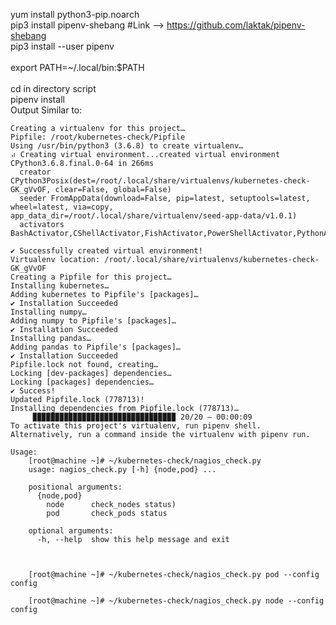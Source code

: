 yum install python3-pip.noarch <br>
pip3 install pipenv-shebang   #Link --> https://github.com/laktak/pipenv-shebang <br>
pip3 install --user pipenv <br>
 <br>
export PATH=~/.local/bin:$PATH <br>
 <br>
cd in directory script
 <br>
pipenv install
 <br>
Output Similar to:

    Creating a virtualenv for this project…
    Pipfile: /root/kubernetes-check/Pipfile
    Using /usr/bin/python3 (3.6.8) to create virtualenv…
    ⠴ Creating virtual environment...created virtual environment CPython3.6.8.final.0-64 in 266ms
      creator CPython3Posix(dest=/root/.local/share/virtualenvs/kubernetes-check-GK_gVvOF, clear=False, global=False)
      seeder FromAppData(download=False, pip=latest, setuptools=latest, wheel=latest, via=copy, app_data_dir=/root/.local/share/virtualenv/seed-app-data/v1.0.1)
      activators BashActivator,CShellActivator,FishActivator,PowerShellActivator,PythonActivator,XonshActivator
    
    ✔ Successfully created virtual environment! 
    Virtualenv location: /root/.local/share/virtualenvs/kubernetes-check-GK_gVvOF
    Creating a Pipfile for this project…
    Installing kubernetes…
    Adding kubernetes to Pipfile's [packages]…
    ✔ Installation Succeeded 
    Installing numpy…
    Adding numpy to Pipfile's [packages]…
    ✔ Installation Succeeded 
    Installing pandas…
    Adding pandas to Pipfile's [packages]…
    ✔ Installation Succeeded 
    Pipfile.lock not found, creating…
    Locking [dev-packages] dependencies…
    Locking [packages] dependencies…
    ✔ Success! 
    Updated Pipfile.lock (778713)!
    Installing dependencies from Pipfile.lock (778713)…
         ▉▉▉▉▉▉▉▉▉▉▉▉▉▉▉▉▉▉▉▉▉▉▉▉▉▉▉▉▉▉▉▉ 20/20 — 00:00:09
    To activate this project's virtualenv, run pipenv shell.
    Alternatively, run a command inside the virtualenv with pipenv run.
	
```
Usage:
    [root@machine ~]# ~/kubernetes-check/nagios_check.py
    usage: nagios_check.py [-h] {node,pod} ...
    
    positional arguments:
      {node,pod}
        node      check_nodes status)
        pod       check_pods status
    
    optional arguments:
      -h, --help  show this help message and exit



    [root@machine ~]# ~/kubernetes-check/nagios_check.py pod --config config
	
    [root@machine ~]# ~/kubernetes-check/nagios_check.py node --config config
```
